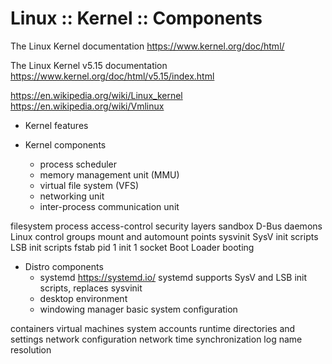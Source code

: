 # Linux :: Kernel :: Components

The Linux Kernel documentation
https://www.kernel.org/doc/html/

The Linux Kernel v5.15 documentation
https://www.kernel.org/doc/html/v5.15/index.html

https://en.wikipedia.org/wiki/Linux_kernel
https://en.wikipedia.org/wiki/Vmlinux

- Kernel features

- Kernel components
  - process scheduler
  - memory management unit (MMU)
  - virtual file system (VFS)
  - networking unit
  - inter-process communication unit


filesystem
process
access-control
security layers
sandbox
D-Bus
daemons
Linux control groups
mount and automount points
sysvinit
SysV init scripts
LSB init scripts
fstab
pid 1
init 1
socket
Boot Loader
booting

- Distro components
  - systemd https://systemd.io/
    systemd supports SysV and LSB init scripts, replaces sysvinit
  - desktop environment
  - windowing manager
basic system configuration

containers
virtual machines
system accounts
runtime directories and settings
network configuration
network time synchronization
log
name resolution
